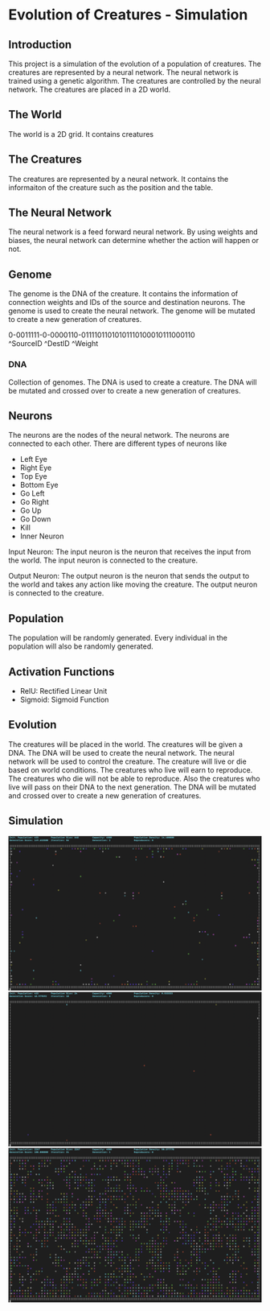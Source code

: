 # Evolution of Creatures - Simulation
## Introduction
This project is a simulation of the evolution of a population of creatures. The creatures are represented by a neural network. The neural network is trained using a genetic algorithm. The creatures are controlled by the neural network. The creatures are placed in a 2D world. 

## The World
The world is a 2D grid. It contains creatures

## The Creatures
The creatures are represented by a neural network. 
It contains the informaiton of the creature such as the position and the table.

## The Neural Network
The neural network is a feed forward neural network. By using weights and biases, the neural network can determine whether the action will happen or not.

## Genome
The genome is the DNA of the creature. It contains the information of connection weights and IDs of the source and destination neurons. The genome is used to create the neural network. The genome will be mutated to create a new generation of creatures. 

0-0011111-0-0000110-01111011010101110100010111000110  
^SourceID ^DestID   ^Weight

### DNA
Collection of genomes. The DNA is used to create a creature. The DNA will be mutated and crossed over to create a new generation of creatures.

## Neurons
The neurons are the nodes of the neural network. The neurons are connected to each other. There are different types of neurons like
- Left Eye
- Right Eye
- Top Eye
- Bottom Eye
- Go Left
- Go Right
- Go Up
- Go Down
- Kill
- Inner Neuron

Input Neuron: The input neuron is the neuron that receives the input from the world. The input neuron is connected to the creature.

Output Neuron: The output neuron is the neuron that sends the output to the world and takes any action like moving the creature. The output neuron is connected to the creature.

## Population
The population will be randomly generated. Every individual in the population will also be randomly generated. 

## Activation Functions
- RelU: Rectified Linear Unit
- Sigmoid: Sigmoid Function

## Evolution
The creatures will be placed in the world. The creatures will be given a DNA. The DNA will be used to create the neural network. The neural network will be used to control the creature. The creature will live or die based on world conditions. The creatures who live will earn to reproduce. The creatures who die will not be able to reproduce. Also the creatures who live will pass on their DNA to the next generation. The DNA will be mutated and crossed over to create a new generation of creatures. 

## Simulation
![Alt text](img/sim01.png)
![Alt text](img/sim02.png)
![Alt text](img/sim03.png)

